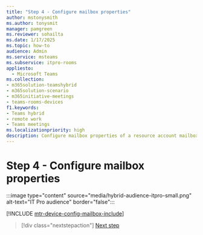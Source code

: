 ```yaml
---
title: "Step 4 - Configure mailbox properties"
author: mstonysmith
ms.author: tonysmit
manager: pamgreen
ms.reviewer: sohailta
ms.date: 1/17/2025
ms.topic: how-to
audience: Admin
ms.service: msteams
ms.subservice: itpro-rooms
appliesto: 
  - Microsoft Teams
ms.collection:
- m365solution-teamshybrid
- m365solution-scenario
- m365initiative-meetings
- teams-rooms-devices
f1.keywords:
- Teams hybrid
- remote work
- Teams meetings
ms.localizationpriority: high
description: Configure mailbox properties of a resource account mailbox for use with Teams Rooms.
---
```


# Step 4 - Configure mailbox properties

:::image type="content" source="media/hybrid-audience-itpro-small.png" alt-text="IT Pro audience" border="false":::

[!INCLUDE [mtr-device-config-mailbox-include](includes/mtr-device-config-mailbox-include.md)]

> [!div class="nextstepaction"]
> [Next step](hybrid-meetings-device-config-password.md)
